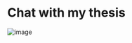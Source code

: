 # Chat with my thesis
![image](https://github.com/ravisingh15/chat-with-thesis/assets/60500638/a2d139f0-5dcb-4e7a-9bde-417804cc3608)
